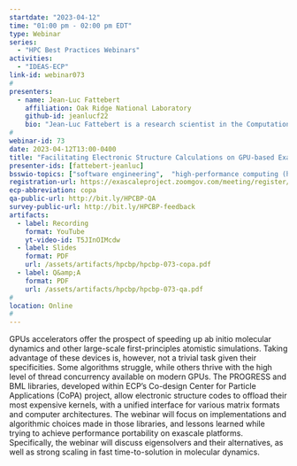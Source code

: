 ```yaml
---
startdate: "2023-04-12"
time: "01:00 pm - 02:00 pm EDT"
type: Webinar
series:
  - "HPC Best Practices Webinars"
activities:
  - "IDEAS-ECP"
link-id: webinar073
#
presenters:
  - name: Jean-Luc Fattebert
    affiliation: Oak Ridge National Laboratory
    github-id: jeanlucf22
    bio: "Jean-Luc Fattebert is a research scientist in the Computational Sciences and Engineering Division at the Oak Ridge National Laboratory in Tennessee. His expertise is in high-performance computing, working at the intersection of material science and chemistry, numerical solvers and computer science. Prior to that, he obtained his PhD from the Swiss Federal Institute of Technology in Lausanne, Switzerland in 1997. He then joined North Carolina State University for two years as a postdoctoral researcher, before moving to the Center of Applied Scientific Computing at Lawrence Livermore National Laboratory where he became a research staff member in 2001. He joined ORNL in 2017."
#
webinar-id: 73
date: 2023-04-12T13:00-0400
title: "Facilitating Electronic Structure Calculations on GPU-based Exascale Platforms"
presenter-ids: [fattebert-jeanluc]
bsswio-topics: ["software engineering",  "high-performance computing (hpc)", "performance at leadership computing facilities", “online learning”]
registration-url: https://exascaleproject.zoomgov.com/meeting/register/vJIsdu2trz4oHcvHfBiEco7RFJzPWwNfh3E
ecp-abbreviation: copa
qa-public-url: http://bit.ly/HPCBP-QA
survey-public-url: http://bit.ly/HPCBP-feedback
artifacts:
  - label: Recording
    format: YouTube
    yt-video-id: T5JInOIMcdw
  - label: Slides
    format: PDF
    url: /assets/artifacts/hpcbp/hpcbp-073-copa.pdf
  - label: Q&amp;A
    format: PDF
    url: /assets/artifacts/hpcbp/hpcbp-073-qa.pdf
#
location: Online
#
---
```

GPUs accelerators offer the prospect of speeding up ab initio molecular dynamics and other large-scale first-principles atomistic simulations. Taking advantage of these devices is, however, not a trivial task given their specificities. Some algorithms struggle, while others thrive with the high level of thread concurrency available on modern GPUs. The PROGRESS and BML libraries, developed within ECP’s Co-design Center for Particle Applications (CoPA) project, allow electronic structure codes to offload their most expensive kernels, with a unified interface for various matrix formats and computer architectures. The webinar will focus on implementations and algorithmic choices made in those libraries, and lessons learned while trying to achieve performance portability on exascale platforms. Specifically, the webinar will discuss eigensolvers and their alternatives, as well as strong scaling in fast time-to-solution in molecular dynamics.
